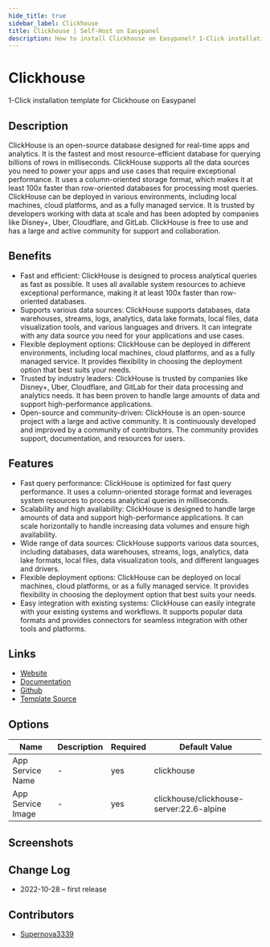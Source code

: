 ```yaml
---
hide_title: true
sidebar_label: Clickhouse
title: Clickhouse | Self-Host on Easypanel
description: How to install Clickhouse on Easypanel? 1-Click installation template for Clickhouse on Easypanel
---
```


<!-- generated -->

# Clickhouse

1-Click installation template for Clickhouse on Easypanel

## Description

ClickHouse is an open-source database designed for real-time apps and analytics. It is the fastest and most resource-efficient database for querying billions of rows in milliseconds. ClickHouse supports all the data sources you need to power your apps and use cases that require exceptional performance. It uses a column-oriented storage format, which makes it at least 100x faster than row-oriented databases for processing most queries. ClickHouse can be deployed in various environments, including local machines, cloud platforms, and as a fully managed service. It is trusted by developers working with data at scale and has been adopted by companies like Disney+, Uber, Cloudflare, and GitLab. ClickHouse is free to use and has a large and active community for support and collaboration.

## Benefits

- Fast and efficient: ClickHouse is designed to process analytical queries as fast as possible. It uses all available system resources to achieve exceptional performance, making it at least 100x faster than row-oriented databases.
- Supports various data sources: ClickHouse supports databases, data warehouses, streams, logs, analytics, data lake formats, local files, data visualization tools, and various languages and drivers. It can integrate with any data source you need for your applications and use cases.
- Flexible deployment options: ClickHouse can be deployed in different environments, including local machines, cloud platforms, and as a fully managed service. It provides flexibility in choosing the deployment option that best suits your needs.
- Trusted by industry leaders: ClickHouse is trusted by companies like Disney+, Uber, Cloudflare, and GitLab for their data processing and analytics needs. It has been proven to handle large amounts of data and support high-performance applications.
- Open-source and community-driven: ClickHouse is an open-source project with a large and active community. It is continuously developed and improved by a community of contributors. The community provides support, documentation, and resources for users.

## Features

- Fast query performance: ClickHouse is optimized for fast query performance. It uses a column-oriented storage format and leverages system resources to process analytical queries in milliseconds.
- Scalability and high availability: ClickHouse is designed to handle large amounts of data and support high-performance applications. It can scale horizontally to handle increasing data volumes and ensure high availability.
- Wide range of data sources: ClickHouse supports various data sources, including databases, data warehouses, streams, logs, analytics, data lake formats, local files, data visualization tools, and different languages and drivers.
- Flexible deployment options: ClickHouse can be deployed on local machines, cloud platforms, or as a fully managed service. It provides flexibility in choosing the deployment option that best suits your needs.
- Easy integration with existing systems: ClickHouse can easily integrate with your existing systems and workflows. It supports popular data formats and provides connectors for seamless integration with other tools and platforms.

## Links

- [Website](https://clickhouse.com/)
- [Documentation](https://clickhouse.com/docs)
- [Github](https://github.com/ClickHouse/ClickHouse)
- [Template Source](https://github.com/easypanel-io/templates/tree/main/templates/clickhouse)

## Options

Name | Description | Required | Default Value
-|-|-|-
App Service Name | - | yes | clickhouse
App Service Image | - | yes | clickhouse/clickhouse-server:22.6-alpine

## Screenshots


## Change Log

- 2022-10-28 – first release

## Contributors

- [Supernova3339](https://github.com/Supernova3339)
